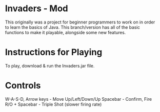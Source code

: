 # Invaders - Mod
This originally was a project for beginner programmers to work on in order to learn the basics of Java. This branch/version has all of the basic functions to make it playable, alongside some new features.

# Instructions for Playing
To play, download & run the Invaders.jar file.

# Controls
W-A-S-D, Arrow keys - Move Up/Left/Down/Up
Spacebar - Confirm, Fire
R/O + Spacebar - Triple Shot (slower firing rate)
